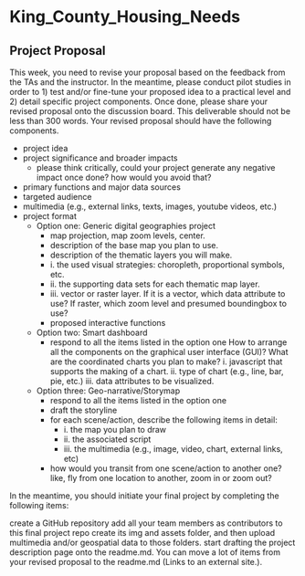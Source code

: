 # King_County_Housing_Needs
## Project Proposal
This week, you need to revise your proposal based on the feedback from the TAs and the instructor. In the meantime, please conduct pilot studies in order to 1) test and/or fine-tune your proposed idea to a practical level and 2) detail specific project components. Once done, please share your revised proposal onto the discussion board. This deliverable should not be less than 300 words. Your revised proposal should have the following components.

* project idea
* project significance and broader impacts
  * please think critically, could your project generate any negative impact once done? how would you avoid that?
* primary functions and major data sources
* targeted audience
* multimedia (e.g., external links, texts, images, youtube videos, etc.)
* project format
  * Option one: Generic digital geographies project
    * map projection, map zoom levels, center.
    * description of the base map you plan to use.
    * description of the thematic layers you will make.
    * i. the used visual strategies: choropleth, proportional symbols, etc.
    * ii. the supporting data sets for each thematic map layer.
    * iii. vector or raster layer. If it is a vector, which data attribute to use? If raster, which zoom level and presumed boundingbox to use?
    * proposed interactive functions
  * Option two: Smart dashboard
    * respond to all the items listed in the option one
     How to arrange all the components on the graphical user interface (GUI)?
     What are the coordinated charts you plan to make?
     i. javascript that supports the making of a chart.
     ii. type of chart (e.g., line, bar, pie, etc.)
     iii. data attributes to be visualized.
  * Option three: Geo-narrative/Storymap
    * respond to all the items listed in the option one
    * draft the storyline
    * for each scene/action, describe the following items in detail:
      * i. the map you plan to draw
      * ii. the associated script
      * iii. the multimedia (e.g., image, video, chart, external links, etc)
    * how would you transit from one scene/action to another one? like, fly from one location to another, zoom in or zoom out?

In the meantime, you should initiate your final project by completing the following items:

create a GitHub repository
add all your team members as contributors to this final project repo
create its img and assets folder, and then upload multimedia and/or geospatial data to those folders.
start drafting the project description page onto the readme.md. You can move a lot of items from your revised proposal to the readme.md (Links to an external site.).
